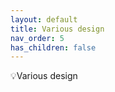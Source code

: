 ```yaml
---
layout: default
title: Various design
nav_order: 5
has_children: false
---
```


<span class="fs-8">💡Various design</span><br>
